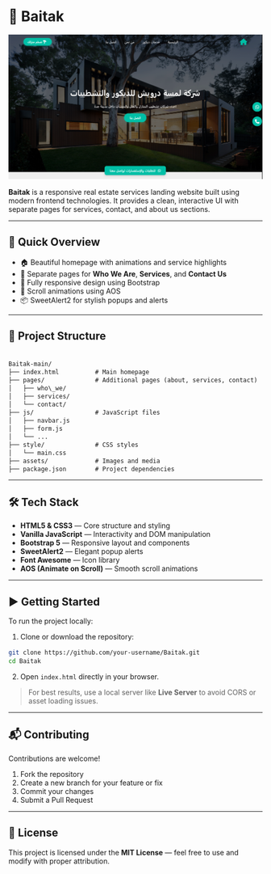 # 📘 Baitak

![Homepage](assets/home.png)

**Baitak** is a responsive real estate services landing website built using modern frontend technologies. It provides a clean, interactive UI with separate pages for services, contact, and about us sections.

---

## 🚀 Quick Overview

- 🏠 Beautiful homepage with animations and service highlights  
- 📄 Separate pages for **Who We Are**, **Services**, and **Contact Us**  
- 📱 Fully responsive design using Bootstrap  
- 🎨 Scroll animations using AOS  
- 📦 SweetAlert2 for stylish popups and alerts

---

## 📂 Project Structure

```

Baitak-main/
├── index.html          # Main homepage
├── pages/              # Additional pages (about, services, contact)
│   ├── who\_we/
│   ├── services/
│   └── contact/
├── js/                 # JavaScript files
│   ├── navbar.js
│   ├── form.js
│   └── ...
├── style/              # CSS styles
│   └── main.css
├── assets/             # Images and media
├── package.json        # Project dependencies

````

---

## 🛠️ Tech Stack

- **HTML5 & CSS3** — Core structure and styling  
- **Vanilla JavaScript** — Interactivity and DOM manipulation  
- **Bootstrap 5** — Responsive layout and components  
- **SweetAlert2** — Elegant popup alerts  
- **Font Awesome** — Icon library  
- **AOS (Animate on Scroll)** — Smooth scroll animations

---

## ▶️ Getting Started

To run the project locally:

1. Clone or download the repository:
```bash
git clone https://github.com/your-username/Baitak.git
cd Baitak
````

2. Open `index.html` directly in your browser.

> For best results, use a local server like **Live Server** to avoid CORS or asset loading issues.

---

## 📬 Contributing

Contributions are welcome!

1. Fork the repository
2. Create a new branch for your feature or fix
3. Commit your changes
4. Submit a Pull Request

---

## 📄 License

This project is licensed under the **MIT License** — feel free to use and modify with proper attribution.
